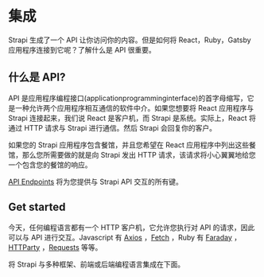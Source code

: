 # 集成

Strapi 生成了一个 API 让你访问你的内容。但是如何将 React，Ruby，Gatsby 应用程序连接到它呢？了解什么是 API 很重要。

## 什么是 API?

API 是应用程序编程接口(applicationprogramminginterface)的首字母缩写，它是一种允许两个应用程序相互通信的软件中介。如果您想要将 React 应用程序与 Strapi 连接起来，我们说 React 是客户机，而 Strapi 是系统。实际上，React 将通过 HTTP 请求与 Strapi 进行通信。然后 Strapi 会回复你的客户。

如果您的 Strapi 应用程序包含餐馆，并且您希望在 React 应用程序中列出这些餐馆，那么您所需要做的就是向 Strapi 发出 HTTP 请求，该请求将小心翼翼地给您一个包含您的餐馆的响应。

[API Endpoints](/developer-docs/latest/developer-resources/content-api/content-api.md#api-endpoints) 将为您提供与 Strapi API 交互的所有键。

## Get started

今天，任何编程语言都有一个 HTTP 客户机，它允许您执行对 API 的请求，因此可以与 API 进行交互。Javascript 有 [Axios](https://github.com/axios/axios) ，[Fetch](https://developer.mozilla.org/en-US/docs/Web/API/Fetch_API) ，Ruby 有 [Faraday](https://github.com/lostisland/faraday) ，[HTTParty](https://github.com/jnunemaker/httparty) ，[Requests](https://requests.readthedocs.io/en/master/) 等等。

将 Strapi 与多种框架、前端或后端编程语言集成在下面。

<IntegrationLinks>
</IntegrationLinks>
